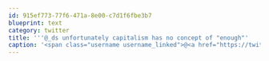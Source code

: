 ```yaml
---
id: 915ef773-77f6-471a-8e00-c7d1f6fbe3b7
blueprint: text
category: twitter
title: '''@_ds unfortunately capitalism has no concept of "enough"'
caption: '<span class="username username_linked">@<a href="https://twitter.com/_ds" title="Dustin Senos">_ds</a></span> unfortunately capitalism has no concept of "enough"'
---
```

